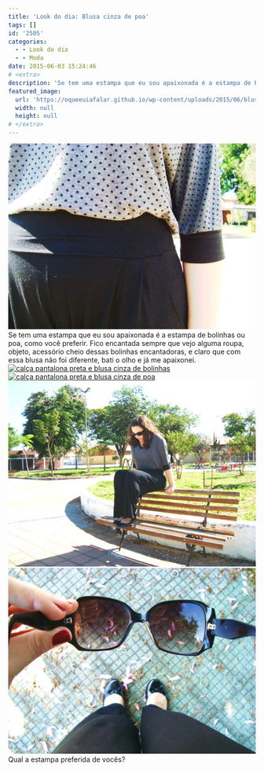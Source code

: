 ```yaml
---
title: 'Look do dia: Blusa cinza de poa'
tags: []
id: '2505'
categories:
  - - Look do dia
  - - Moda
date: 2015-06-03 15:24:46
# <extra>
description: 'Se tem uma estampa que eu sou apaixonada é a estampa de bolinhas ou poa, como você preferir. Fico encantada sempre que vejo alguma roupa, objeto, acessório cheio dessas bolinhas encantadoras, e claro que com essa blusa não foi diferente, bati o olho e já me apaixonei. Qual a estampa preferida de vocês?'
featured_image: 
  url: 'https://oqueeuiafalar.github.io/wp-content/uploads/2015/06/blusa-cinza-com-poa.jpg'
  width: null
  height: null
# </extra>
---
```


[![blusa cinza com poa](/wp-content/uploads/2015/06/blusa-cinza-com-poa.jpg)](/wp-content/uploads/2015/06/blusa-cinza-com-poa.jpg) Se tem uma estampa que eu sou apaixonada é a estampa de bolinhas ou poa, como você preferir. Fico encantada sempre que vejo alguma roupa, objeto, acessório cheio dessas bolinhas encantadoras, e claro que com essa blusa não foi diferente, bati o olho e já me apaixonei. [![calça pantalona preta e blusa cinza de bolinhas](/wp-content/uploads/2015/06/calça-pantalona-preta-e-blusa-cinza-de-bolinhas.jpg)](/wp-content/uploads/2015/06/calça-pantalona-preta-e-blusa-cinza-de-bolinhas.jpg) [![calça pantalona preta e blusa cinza de poa](/wp-content/uploads/2015/06/calça-pantalona-preta-e-blusa-cinza-de-poa.jpg)](/wp-content/uploads/2015/06/calça-pantalona-preta-e-blusa-cinza-de-poa.jpg) [![calça preta e blusa cinza](/wp-content/uploads/2015/06/DSC03754.jpg)](/wp-content/uploads/2015/06/DSC03754.jpg) [![sapatilha preta e óculos de sol](/wp-content/uploads/2015/06/DSC03757.jpg)](/wp-content/uploads/2015/06/DSC03757.jpg) Qual a estampa preferida de vocês?
